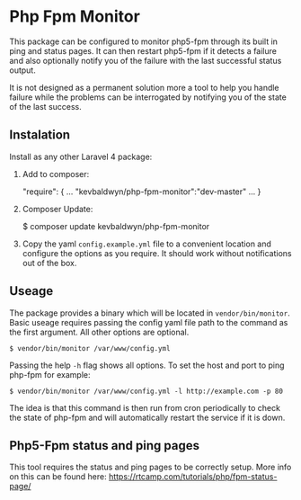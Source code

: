 # Php Fpm Monitor
This package can be configured to monitor php5-fpm through its built in ping and status pages. It can then restart php5-fpm if it detects a failure and also optionally notify you of the failure with the last successful status output.

It is not designed as a permanent solution more a tool to help you handle failure while the problems can be interrogated by notifying you of the state of the last success.

## Instalation
Install as any other Laravel 4 package:

1) Add to composer:

    "require": {
        ...
        "kevbaldwyn/php-fpm-monitor":"dev-master"
        ...
    }

2) Composer Update:

    $ composer update kevbaldwyn/php-fpm-monitor

3) Copy the yaml `config.example.yml` file to a convenient location and configure the options as you require. It should work without notifications out of the box.

## Useage
The package provides a binary which will be located in `vendor/bin/monitor`. Basic useage requires passing the config yaml file path to the command as the first argument. All other options are optional.

    $ vendor/bin/monitor /var/www/config.yml

Passing the help `-h` flag shows all options. To set the host and port to ping php-fpm for example:

    $ vendor/bin/monitor /var/www/config.yml -l http://example.com -p 80

The idea is that this command is then run from cron periodically to check the state of php-fpm and will automatically restart the service if it is down.

## Php5-Fpm status and ping pages
This tool requires the status and ping pages to be correctly setup. More info on this can be found here: https://rtcamp.com/tutorials/php/fpm-status-page/